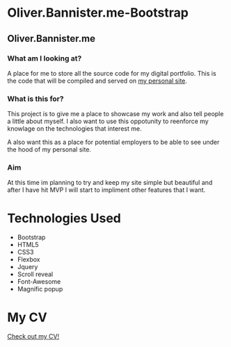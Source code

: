 # Oliver.Bannister.me-Bootstrap
## Oliver.Bannister.me
### What am I looking at?


A place for me to store all the source code for my digital portfolio. 
This is the code that will be compiled and served on [my personal site](https://oliver.bannister.me).

### What is this for? 

This project is to give me a place to showcase my work and also tell people a little about myself.
I also want to use this oppotunity to reenforce my knowlage on the technologies that interest me.

A also want this as a place for potential employers to be able to see under the hood of my personal site.

### Aim

At this time im planning to try and keep my site simple but beautiful and after I have hit MVP I will start to impliment other features that I want.

# Technologies Used

- Bootstrap
- HTML5
- CSS3
- Flexbox
- Jquery
- Scroll reveal
- Font-Awesome
- Magnific popup

# My CV
[Check out my CV!](/resources/CV_files/Oliver_Bannister_CV.pdf)

